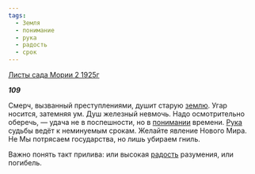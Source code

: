 ```yaml
---
tags:
  - Земля
  - понимание
  - рука
  - радость
  - срок
---
```

[Листы сада Мории 2 1925г](https://127.0.0.1:4002/agni/1925)

___109___

Смерч, вызванный преступлениями, душит старую [землю](../../../tags/#Земля). Угар носится, затемняя ум. Душ железный невмочь. Надо осмотрительно оберечь, — удача не в поспешности, но в [понимании](../../../tags/#понимание) времени. [Рука](../../../tags/#рука) судьбы ведёт к неминуемым срокам. Желайте явление Нового Мира. Не Мы потрясаем государства, но лишь убираем гниль.   

Важно понять такт прилива: или высокая [радость](../../../tags/#радость) разумения, или погибель.   

